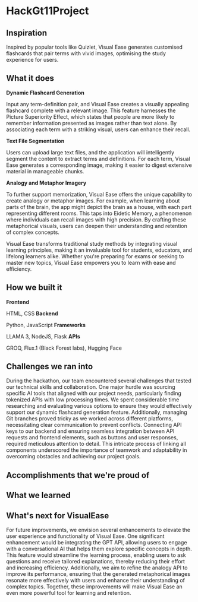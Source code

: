 # HackGt11Project

## Inspiration
Inspired by popular tools like Quizlet, Visual Ease generates customised flashcards that pair terms with vivid images, optimising the study experience for users.


## What it does
**Dynamic Flashcard Generation**

Input any term-definition pair, and Visual Ease creates a visually appealing flashcard complete with a relevant image. This feature harnesses the Picture Superiority Effect, which states that people are more likely to remember information presented as images rather than text alone. By associating each term with a striking visual, users can enhance their recall.

**Text File Segmentation**

Users can upload large text files, and the application will intelligently segment the content to extract terms and definitions. For each term, Visual Ease generates a corresponding image, making it easier to digest extensive material in manageable chunks.

**Analogy and Metaphor Imagery**

To further support memorization, Visual Ease offers the unique capability to create analogy or metaphor images. For example, when learning about parts of the brain, the app might depict the brain as a house, with each part representing different rooms. This taps into Eidetic Memory, a phenomenon where individuals can recall images with high precision. By crafting these metaphorical visuals, users can deepen their understanding and retention of complex concepts.

Visual Ease transforms traditional study methods by integrating visual learning principles, making it an invaluable tool for students, educators, and lifelong learners alike. Whether you're preparing for exams or seeking to master new topics, Visual Ease empowers you to learn with ease and efficiency.

## How we built it
**Frontend**

HTML, CSS
**Backend**

Python, JavaScript
**Frameworks**

LLAMA 3, NodeJS, Flask
**APIs**

GROQ, Flux.1 (Black Forest labs), Hugging Face

## Challenges we ran into
During the hackathon, our team encountered several challenges that tested our technical skills and collaboration. One major hurdle was sourcing specific AI tools that aligned with our project needs, particularly finding tokenized APIs with low processing times. We spent considerable time researching and evaluating various options to ensure they would effectively support our dynamic flashcard generation feature. Additionally, managing Git branches proved tricky as we worked across different platforms, necessitating clear communication to prevent conflicts. Connecting API keys to our backend and ensuring seamless integration between API requests and frontend elements, such as buttons and user responses, required meticulous attention to detail. This intricate process of linking all components underscored the importance of teamwork and adaptability in overcoming obstacles and achieving our project goals.

## Accomplishments that we're proud of


## What we learned


## What's next for VisualEase
For future improvements, we envision several enhancements to elevate the user experience and functionality of Visual Ease. One significant enhancement would be integrating the GPT API, allowing users to engage with a conversational AI that helps them explore specific concepts in depth. This feature would streamline the learning process, enabling users to ask questions and receive tailored explanations, thereby reducing their effort and increasing efficiency. Additionally, we aim to refine the analogy API to improve its performance, ensuring that the generated metaphorical images resonate more effectively with users and enhance their understanding of complex topics. Together, these improvements will make Visual Ease an even more powerful tool for learning and retention.




